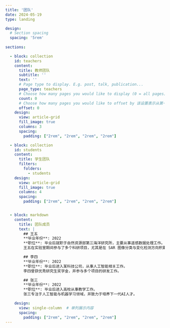 ```yaml
---
title: '团队'
date: 2024-05-19
type: landing

design:
  # Section spacing
  spacing: '5rem'
  
sections:

  - block: collection
    id: teachers
    content:
      title: 教师团队
      subtitle: ''
      text: ''
      # Page type to display. E.g. post, talk, publication...
      page_type: teachers
      # Choose how many pages you would like to display (0 = all pages)
      count: 0
      # Choose how many pages you would like to offset by 该设置表示从第一个内容开始显示，不进行偏移。如果你想跳过前几篇内容，可以调整此值。
      offset: 0
    design:
      view: article-grid
      fill_image: true
      columns: 3
      spacing:
        padding: ["2rem", "2rem", "2rem", "2rem"]

  - block: collection
    id: students
    content:
      title: 学生团队
      filters:
        folders:
          - students
    design:
      view: article-grid
      fill_image: true
      columns: 4
      spacing:
        padding: ["2rem", "2rem", "2rem", "2rem"]


  - block: markdown
    content:
      title: 团队成员
      text: |
        ## 王五
        **毕业年份**: 2022  
        **职位**: 毕业后就职于自然资源部第三海洋研究所，主要从事遥感数据处理工作。  
        王五在实验室期间参与了多个科研项目，尤其是在 SAR 图像分类与变化检测方向积累了丰富经验。

        ## 李四
        **毕业年份**: 2022  
        **职位**: 毕业后进入某科技公司，从事人工智能相关工作。  
        李四曾获优秀研究生奖学金，并参与多个项目的研发工作。

        ## 张三
        **毕业年份**: 2022  
        **职位**: 毕业后进入高校从事教学工作。  
        张三专注于人工智能与机器学习领域，并致力于培养下一代AI人才。

    design:
      view: single-column  # 单列展示内容
      spacing:
        padding: ["2rem", "2rem", "2rem", "2rem"]
---
```

